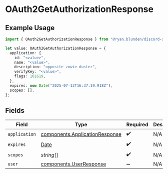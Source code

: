 # OAuth2GetAuthorizationResponse

## Example Usage

```typescript
import { OAuth2GetAuthorizationResponse } from "@ryan.blunden/discord-sdk/models/components";

let value: OAuth2GetAuthorizationResponse = {
  application: {
    id: "<value>",
    name: "<value>",
    description: "opposite zowie duster",
    verifyKey: "<value>",
    flags: 101619,
  },
  expires: new Date("2025-07-13T16:37:19.918Z"),
  scopes: [],
};
```

## Fields

| Field                                                                                         | Type                                                                                          | Required                                                                                      | Description                                                                                   |
| --------------------------------------------------------------------------------------------- | --------------------------------------------------------------------------------------------- | --------------------------------------------------------------------------------------------- | --------------------------------------------------------------------------------------------- |
| `application`                                                                                 | [components.ApplicationResponse](../../models/components/applicationresponse.md)              | :heavy_check_mark:                                                                            | N/A                                                                                           |
| `expires`                                                                                     | [Date](https://developer.mozilla.org/en-US/docs/Web/JavaScript/Reference/Global_Objects/Date) | :heavy_check_mark:                                                                            | N/A                                                                                           |
| `scopes`                                                                                      | *string*[]                                                                                    | :heavy_check_mark:                                                                            | N/A                                                                                           |
| `user`                                                                                        | [components.UserResponse](../../models/components/userresponse.md)                            | :heavy_minus_sign:                                                                            | N/A                                                                                           |